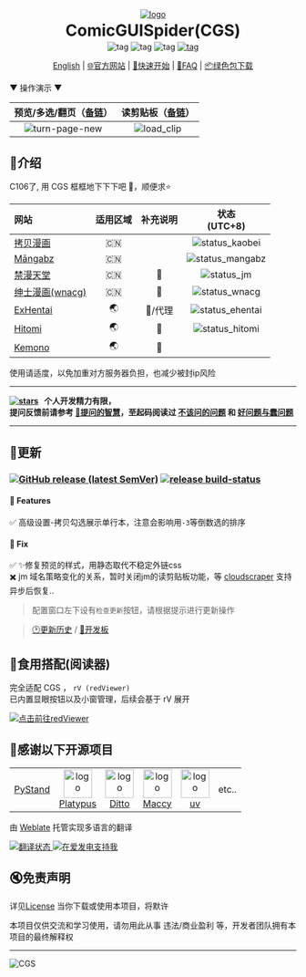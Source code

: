 <div align="center">
  <a href="https://github.com/jasoneri/ComicGUISpider" target="_blank">
    <img src="docs/public/CGS-girl.png" alt="logo">
  </a>
  <h1 id="koishi" style="margin: 0.1em 0;">ComicGUISpider(CGS)</h1>
  <img src="https://img.shields.io/github/license/jasoneri/ComicGUISpider" alt="tag">
  <img src="https://img.shields.io/badge/Platform-Win%20|%20macOS-blue?color=#4ec820" alt="tag">
  <img src="https://img.shields.io/badge/-3.12%2B-brightgreen.svg?logo=python" alt="tag">
  <a href="https://github.com/jasoneri/ComicGUISpider/releases" target="_blank">
    <img src="https://img.shields.io/github/downloads/jasoneri/ComicGUISpider/total?style=social&logo=github" alt="tag">
  </a>

  <p align="center">
  <a href="docs/_github/README_en.md">English</a> | 
  <a href="https://jasoneri.github.io/ComicGUISpider">🌐官方网站</a> | 
  <a href="https://jasoneri.github.io/ComicGUISpider/deploy/quick-start">🚀快速开始</a> | 
  <a href="https://jasoneri.github.io/ComicGUISpider/faq">📖FAQ</a> | 
  <a href="https://github.com/jasoneri/ComicGUISpider/releases/latest">📦绿色包下载</a>
  </p>
</div>

▼ 操作演示 ▼

|       预览/多选/翻页（[备链](https://jsd.vxo.im/gh/jasoneri/imgur@main/CGS/common-usage.gif)）       |       读剪贴板（[备链](https://jsd.vxo.im/gh/jasoneri/imgur@main/CGS/load_clip.gif)）       |
|:--------------------------------------------------------------------------------------------:|:-------------------------------------------------------------------------------------:|
| ![turn-page-new](https://raw.githubusercontent.com/jasoneri/imgur/main/CGS/common-usage.gif) | ![load_clip](https://raw.githubusercontent.com/jasoneri/imgur/main/CGS/load_clip.gif) |

## 📑介绍

C106了, 用 CGS 框框地下下下吧 🍻，顺便求⭐️

| 网站                                    | 适用区域 |    补充说明    | 状态<br>(UTC+8) |
|:--------------------------------------|:----:|:----------:|:----:|
| [拷贝漫画](https://www.2025copy.com/)    | :cn: | | ![status_kaobei](https://img.shields.io/endpoint?url=https://cgs-status-badges.pages.dev/status_kaobei.json) |
| [Māngabz](https://mangabz.com)        | :cn: | | ![status_mangabz](https://img.shields.io/endpoint?url=https://cgs-status-badges.pages.dev/status_mangabz.json) |
| [禁漫天堂](https://18comic.vip/)          | :cn: |     🔞     | ![status_jm](https://img.shields.io/endpoint?url=https://cgs-status-badges.pages.dev/status_jm.json) |
| [绅士漫画(wnacg)](https://www.wnacg.com/) | :cn: |     🔞     | ![status_wnacg](https://img.shields.io/endpoint?url=https://cgs-status-badges.pages.dev/status_wnacg.json) |
| [ExHentai](https://exhentai.org/)     | 🌏 |     🔞/代理     | ![status_ehentai](https://img.shields.io/endpoint?url=https://cgs-status-badges.pages.dev/status_ehentai.json)  |
| [Hitomi](https://hitomi.la/)     | 🌏 |     🔞     | ![status_hitomi](https://img.shields.io/endpoint?url=https://cgs-status-badges.pages.dev/status_hitomi.json) |
| [Kemono](https://kemono.cr)     | 🌏 |     🔞     |  |

使用请适度，以免加重对方服务器负担，也减少被封ip风险

---

**[![stars](https://img.shields.io/github/stars/jasoneri/ComicGUISpider
)](https://github.com/jasoneri/ComicGUISpider/stargazers)&nbsp;&nbsp;
个人开发精力有限，  
提问反馈前请参考 [🔗提问的智慧](https://github.com/ryanhanwu/How-To-Ask-Questions-The-Smart-Way/blob/main/README-zh_CN.md
)，至起码阅读过 [不该问的问题](https://github.com/ryanhanwu/How-To-Ask-Questions-The-Smart-Way/blob/main/README-zh_CN.md#%E4%B8%8D%E8%AF%A5%E9%97%AE%E7%9A%84%E9%97%AE%E9%A2%98
) 和 [好问题与蠢问题](https://github.com/ryanhanwu/How-To-Ask-Questions-The-Smart-Way/blob/main/README-zh_CN.md#%E5%A5%BD%E9%97%AE%E9%A2%98%E4%B8%8E%E8%A0%A2%E9%97%AE%E9%A2%98)**

---

## 📢更新

### [![GitHub release (latest SemVer)](https://img.shields.io/github/v/release/jasoneri/ComicGUISpider?color=blue&label=Ver&sort=semver)](https://github.com/jasoneri/ComicGUISpider/releases/latest)  [![release build-status](https://github.com/jasoneri/ComicGUISpider/actions/workflows/release.yml/badge.svg)](https://github.com/jasoneri/ComicGUISpider/actions/workflows/release.yml)

#### 🎁 Features

✅ 高级设置-拷贝勾选展示单行本，注意会影响用`-3`等倒数选的排序

#### 🐞 Fix

✅ ✨修复预览的样式，用静态取代不稳定外链css  
✖️ jm 域名策略变化的关系，暂时关闭jm的读剪贴板功能，等 [cloudscraper](https://github.com/VeNoMouS/cloudscraper/issues/285) 支持异步后恢复..  

> 配置窗口左下设有`检查更新`按钮，请根据提示进行更新操作  

> [🕑更新历史](docs/changelog/history.md) / [📝开发板](https://github.com/jasoneri/ComicGUISpider/projects?query=is%3Aopen)

## 🍮食用搭配(阅读器)

完全适配 CGS ， `rV (redViewer)`  
已内置显眼按钮以及小窗管理，后续会基于 rV 展开  

[![点击前往redViewer](https://github-readme-stats.vercel.app/api/pin/?username=jasoneri&repo=redViewer&show_icons=true&bg_color=60,ef4057,cf4057,c44490&title_color=4df5b4&hide_border=true&icon_color=e9ede1&text_color=e9ede1)](https://github.com/jasoneri/redViewer)

## 💝感谢以下开源项目

<table><tbody>  
  <tr>
    <td><div align="center"><a href="https://github.com/skywind3000/PyStand" target="_blank">
      PyStand
    </a></div></td>
    <td><div align="center"><a href="https://github.com/sveinbjornt/Platypus" target="_blank">
      <img src="https://jsd.vxo.im/gh/sveinbjornt/Platypus/Documentation/images/platypus.png" alt="logo" height="50">
      <br>Platypus</a></div></td>
    <td><div align="center"><a href="https://github.com/sabrogden/Ditto" target="_blank">
      <img src="https://avatars.githubusercontent.com/u/16867884?v=4" alt="logo" height="50">
      <br>Ditto</a></div></td>
    <td><div align="center"><a href="https://github.com/p0deje/Maccy" target="_blank">
      <img src="https://maccy.app/img/maccy/Logo.png" alt="logo" height="50">
      <br>Maccy</a></div></td>
    <td><div align="center"><a href="https://github.com/astral-sh/uv" target="_blank">
      <img src="https://docs.astral.sh/uv/assets/logo-letter.svg" alt="logo" height="50">
      <br>uv</a></div></td>
    <td><div align="center">etc..</div></td>
  </tr>  
</tbody></table>

由 [Weblate](https://hosted.weblate.org/engage/comicguispider/) 托管实现多语言的翻译  

<a href="https://hosted.weblate.org/engage/comicguispider/">
<img src="https://hosted.weblate.org/widget/comicguispider/287x66-grey.png" alt="翻译状态" />
</a>

<a href="https://afdian.com/a/jsoneri">
  <img src="https://raw.githubusercontent.com/jasoneri/imgur/main/CGS/CGS-aifadian.png" alt="在爱发电支持我">
</a>

## 🔇免责声明

详见[License](LICENSE) 当你下载或使用本项目，将默许

本项目仅供交流和学习使用，请勿用此从事 违法/商业盈利 等，开发者团队拥有本项目的最终解释权

---
![CGS](https://count.getloli.com/get/@CGS?theme=gelbooru)
